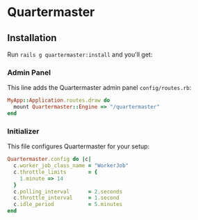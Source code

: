 # Quartermaster


## Installation

Run `rails g quartermaster:install` and you'll get:

### Admin Panel

This line adds the Quartermaster admin panel `config/routes.rb`:

```ruby
MyApp::Application.routes.draw do
  mount Quartermaster::Engine => "/quartermaster"
end
```

### Initializer

This file configures Quartermaster for your setup:

```ruby
Quartermaster.config do |c|
  c.worker_job_class_name = "WorkerJob"
  c.throttle_limits       = {
    1.minute => 14
  }
  c.polling_interval      = 2.seconds
  c.throttle_interval     = 1.second
  c.idle_period           = 5.minutes
end
```
